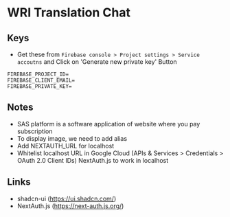 # WRI Translation Chat

## Keys
- Get these from `Firebase console > Project settings > Service accoutns` and Click on 'Generate new private key' Button
```
FIREBASE_PROJECT_ID=
FIREBASE_CLIENT_EMAIL=
FIREBASE_PRIVATE_KEY=
```

## Notes
- SAS platform is a software application of website where you pay subscription
- To display image, we need to add alias
- Add NEXTAUTH_URL for localhost
- Whitelist localhost URL in Google Cloud (APIs & Services > Credentials > OAuth 2.0 Client IDs) NextAuth.js to work in localhost

## Links
- shadcn-ui (https://ui.shadcn.com/)
- NextAuth.js (https://next-auth.js.org/)